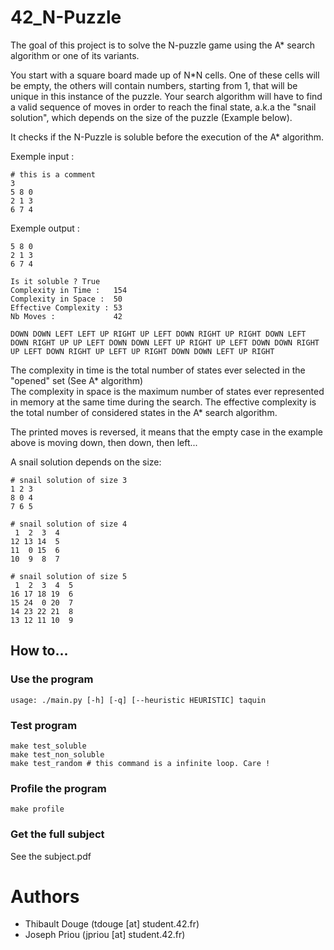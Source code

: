 # 42_N-Puzzle

The goal of this project is to solve the N-puzzle game using the A* search algorithm or one of its variants.

You start with a square board made up of N*N cells. One of these cells will be empty, the others will contain numbers, starting from 1, that will be unique in this instance of the puzzle.
Your search algorithm will have to find a valid sequence of moves in order to reach the final state, a.k.a the "snail solution", which depends on the size of the puzzle (Example below).

It checks if the N-Puzzle is soluble before the execution of the A* algorithm.

Exemple input :
```
# this is a comment
3
5 8 0
2 1 3
6 7 4
```

Exemple output :
```
5 8 0
2 1 3
6 7 4

Is it soluble ? True
Complexity in Time :   154
Complexity in Space :  50
Effective Complexity : 53
Nb Moves :             42

DOWN DOWN LEFT LEFT UP RIGHT UP LEFT DOWN RIGHT UP RIGHT DOWN LEFT DOWN RIGHT UP UP LEFT DOWN DOWN LEFT UP RIGHT UP LEFT DOWN DOWN RIGHT UP LEFT DOWN RIGHT UP LEFT UP RIGHT DOWN DOWN LEFT UP RIGHT
```

The complexity in time is the total number of states ever selected in the "opened" set (See A* algorithm)  
The complexity in space is the maximum number of states ever represented in memory at the same time
during the search.
The effective complexity is the total number of considered states in the A* search algorithm.

The printed moves is reversed, it means that the empty case in the example above is moving down, then down, then left...

A snail solution depends on the size:
```
# snail solution of size 3
1 2 3
8 0 4
7 6 5

# snail solution of size 4
 1  2  3  4
12 13 14  5
11  0 15  6
10  9  8  7

# snail solution of size 5
 1  2  3  4  5
16 17 18 19  6
15 24  0 20  7
14 23 22 21  8
13 12 11 10  9
```

## How to...

### Use the program

```
usage: ./main.py [-h] [-q] [--heuristic HEURISTIC] taquin
```

### Test program

```
make test_soluble
make test_non_soluble
make test_random # this command is a infinite loop. Care !
```

### Profile the program

```
make profile
```

### Get the full subject

See the subject.pdf

# Authors

 - Thibault Douge (tdouge [at] student.42.fr)
 - Joseph Priou (jpriou [at] student.42.fr)
